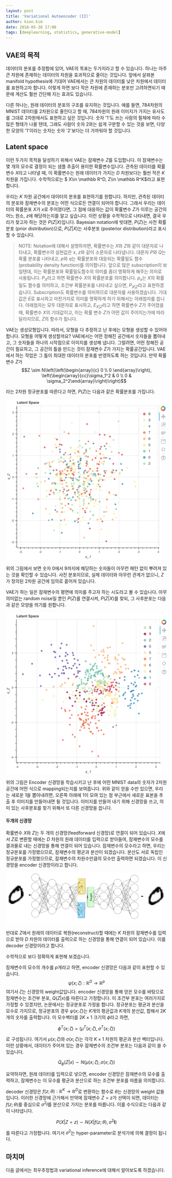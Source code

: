 ```yaml
---
layout: post
title: 'Variational Autoencoder (II)'
author: kion.kim
date: 2018-05-30 17:00
tags: [deeplearning, statistics, generative-model]
---
```


## VAE의 목적

데이터의 분포를 추정함에 있어, VAE의 목표는 두가지라고 할 수 있습니다. 하나는 아주 큰 차원에 존재하는 데이터의 차원을 효과적으로 줄이는 것입니다. 앞에서 살펴본 manifold hypothesis에 기대어 VAE에서는 큰 차원의 데이터를 낮은 차원에서 데이터를 표현하고자 합니다. 이렇게 하면 보다 작은 차원에 존재하는 분포만 고려하면되기 때문에 계산도 훨씬 간단해 지는 효과도 있습니다.

다른 하나는, 원래 데이터의 분포의 구조를 유지하는 것입니다. 예를 들면, 784차원의 MNIST 데이터를 2차원으로 줄인다고 할 때, 784차원의 원래 이미지가 가지는 유사도를 그대로 2차원에서도 표현하고 싶은 것입니다. 숫자 '1'도 쓰는 사람의 필체에 따라 수많은 형태가 나올 텐데, 그래도 사람이 숫자 2와는 쉽게 구분할 수 있는 것을 보면, 다양한 모양의 '1'이라는 숫자는 숫자 '2'보다는 더 가까워야 할 것입니다.


## Latent space

이런 두가지 목적을 달성하기 위해서 VAE는 잠재변수 $Z$를 도입합니다. 이 잠재변수는 몇 개의 모수로 결정이 되는 샘플 추출이 용이한 확률변수입니다. 관측된 데이터를 확률변수 $X$라고 나타낼 때, 이 확률변수는 원래 데이터가 가지는 $D$ 차원보다는 훨씬 작은 $K$ 차원을 가집니다. 수학적으로는 $ X\in \mathbb R^D, Z\in \mathbb R^K$라고 표현합니다.

우리는 $K$ 차원 공간에서 데이터의 분포를 표현하기를 원합니다. 하지만, 관측된 데이터의 분포와 잠재변수의 분포는 어떤 식으로든 연결이 되어야 합니다. 그래서 우리는 데이터의 확률분포 $X$가 $x$로 주어졌다면, 그 점에 대응하는 값이 확률변수 $Z$가 이루는 공간의 어느 원소, $z$에 해당하는지를 알고 싶습니다. 이런 상황을 수학적으로 나타내면, 결국 우리가 찾고자 하는 것은 $P(Z\vert X)$입니다. Bayesian notation에 빗대면, $P(Z)$는 사전 확률분포 (prior distribution)으로, $P(Z\vert X)$는 사후분포 (posterior distribution)라고 표시할 수 있습니다.

>NOTE: Notation에 대해서 설명하자면, 확률변수는 $X$와 $Z$와 같이 대문자로 나타내고, 확률변수의 실현값은 $x$, $z$와 같이 소문자로 나타냅니다. 대문자 $P$와 $Q$는 확률 분포를 나타내고, $p$와 $q$는 확률분포와 대응되는 확률밀도 함수 (probability density function)를 의미합니다. 앞으로 많은 subscription이 보일텐데, 이는 확률분포와 확률밀도함수의 의미를 좀더 명확하게 해주는 의미로 사용됩니다. $P_X$라고 하면 확률변수 $X$의 확률분포를 의미합니다. $p_x$는 $X$의 확률밀도 함수를 의미하고, 조건부 확률분포를 나타내고 싶으면, $P_{X\vert Z}$라고 표현하겠습니다. Subscription도 확률변수를 의미하므로 대문자를 사용하겠습니다. 기대값은 $E$로 표시하고 마찬가지로 의미를 명확하게 하기 위해서는 아래첨자를 씁니다. 아래첨자는 모두 대문자로 표시하고, $E_{X\vert Z}$라고 하면 확률변수 $Z$가 주어졌을 때, 확률변수 $X$의 기대값이고, 이는 확률 변수 $Z$가 어떤 값이 주어지는가에 따라 달라지므로, $Z$의 함수가 됩니다.


VAE는 생성모형입니다. 따라서, 모형을 다 추정하고 난 후에는 모형을 생성할 수 있어야 합니다. 모형을 어떻게 생성할까요? VAE에서는 어떤 정해진 공간에서 숫자들을 뽑아내고, 그 숫자들을 하나의 시작점으로 이미지를 생성해 냅니다. 그럴려면, 어떤 정해진 공간이 필요하고, 그 공간의 틀을 만드는 것이 잠재변수 $Z$가 가지는 확률공간입니다. VAE에서 하는 작업은 그 틀이 최대한 데이터의 분포를 반영하도록 하는 것입니다. 만약 확률변수 $Z$가
$$Z \sim N\left(\left(\begin{array}{c} 0 \\ 0 \end{array}\right), \left(\begin{array}{cc}\sigma_1^2 & 0 \\ 0 & \sigma_2^2\end{array}\right)\right)$$

라는 2차원 정규분포를 따른다고 하면, $P(Z)$는 다음과 같은 확률분포를 가집니다.

![VAE_latent_prior](/assets/VAE_latent_prior.png)

위의 그림에서 보면 숫자 0에서 9까지에 해당하는 숫자들이 아무런 패턴 없이 뿌려져 있는 것을 확인할 수 있습니다. 사전 분포이므로, 실제 데이터와 아무런 관계가 없으니, $Z$가 정의된 2차원 공간에 임의로 흩어져 있습니다.

VAE가 하는 일은 잠재변수의 평면에 의미를 주고자 하는 시도라고 볼 수 있습니다. 아무 의미없는 random noise일 뿐인 $P(Z)$를 연결시켜, $P(Z\vert X)$를 찾되, 그 사후분포는 다음과 같은 모양을 띄기를 원합니다.

![VAE_using_MLP_posterior](/assets/VAE_using_MLP_posterior.png)

위의 그림은 Encoder 신경망을 학습시키고 난 후에 어떤 MNIST data의 숫자가 2차원 공간에 어떤 식으로 mapping되는지를 보여줍니다. 위와 같이 얻을 수만 있으면, 우리는 새로운 1을 뽑아내려면, 오른쪽 아래에 1이 모여 있는 점 부근에서 새로운 표본을 추출 후 이미지를 만들어내면 될 것입니다. 이미지를 만들어 내기 위해 신경망을 쓰고, 의미 있는 사후분포를 찾기 위해서 또 다른 신경망을 씁니다.


#### 두개의 신경망

확률변수 $X$와 $Z$는 두 개의 신경망(feedforward 신경망)로 연결이 되어 있습니다.  $X$에서 $Z$로 변환할 때에는 $D$ 차원의 원래 데이터를 입력으로 받아들여, 잠재변수의 모수를 결과물로 내는 신경망을 통해 연결이 되어 있습니다. 잠재변수의 모수라고 하면, 우리는 정규분포를 가정했으므로, 잠재변수의 평균과 분산이 되겠습니다. 분산도 서로 독립인 정규분포를 가정했으므로, 잠재변수의 차원수만큼의 모수만 출력하면 되겠습니다. 이 신경망을 encoder 신경망이라고 합니다.

![vae_structure](/assets/vae_structure.png)

반대로 $Z$에서 원래의 데이터로 복원(reconstruct)할 때에는 $K$ 차원의 잠재변수를 입력으로 받아 $D$ 차원의 데이터를 출력으로 하는 신경망을 통해 연결이 되어 있습니다. 이를 decoder 신경망이라고 합니다.

수학적으로 보다 정확하게 표현해 보겠습니다.

잠재변수의 모수의 개수를 $p$개라고 하면, encoder 신경망은 다음과 같이 표현할 수 있습니다.
$$\psi(x;\zeta):\mathbb R^D \rightarrow \mathbb R^p$$
여기서 $\zeta$는 신경망의 weight값입니다. encoder 신경망을 통해 얻은 모수를 바탕으로 잠재변수는 조건부 분포, $Q(Z\vert x)$를 따른다고 가정합니다. 이 조건부 분포는 여러가지로 가정할 수 있겠지만, 논문에서는 정규분포로 가정을 합니다. 정규분포는 평균과 분산을 모수로 가지므로, 정규분포의 경우 $\psi(x; \zeta)$는 $K$개의 평균값과 $K$개의 분산값, 합해서 $2K$개의 숫자를 출력합니다. 이 모수벡터를 $2K\times 1$ 크기의 $\phi$라고 하면,

$$\phi^T(x; \zeta) =(\mu^T(x; \zeta), \sigma^T(x; \zeta))$$

로 구성됩니다. 여기서 $\mu(x; \zeta)$와 $\sigma(x; \zeta)$는 각각 $K\times 1$ 차원의 평균과 분산 벡터입니다. 이런 상황에서, 데이터가 주어져 있는 경우 잠재변수의 조건부 분포는 다음과 같이 쓸 수 있습니다.

$$Q_\phi(Z\vert x) \sim N(\mu(x; \zeta), \sigma(x; \zeta))$$

요약하자면, 원래 데이터를 입력으로 넣으면, encoder 신경망은 잠재변수의 모수를 출력하고, 잠재변수는 이 모수를 평균과 분산으로 하는 조건부 분포를 따름을 의미합니다.

decoder 신경망은 $f(z;\theta):\mathbb R^K \rightarrow \mathbb R^D$로 변환하는 함수로 $\theta$는 신경망의 weight 값들입니다. 이러한 신경망에 근거해서 만약에 잠재변수 $Z=z$가 선택이 되면, 데이터는 $f(z;\theta)$를 중심으로 $\sigma^2 I$를 분산으로 가지는 분포를 따릅니다. 이를 수식으로는 다음과 같이 나타냅니다.

$$P(X\vert Z= z) \sim N(X\vert f(z;\theta),\sigma^2 \boldsymbol I)$$

를 따른다고 가정합니다. 여기서 $\sigma^2$는 hyper-parameter로 분석가에 의해 결정이 됩니다.

## 마치며

다음 글에서는 최우추정법과 variational inference에 대해서 알아보도록 하겠습니다.
